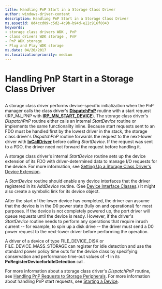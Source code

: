 ```yaml
---
title: Handling PnP Start in a Storage Class Driver
author: windows-driver-content
description: Handling PnP Start in a Storage Class Driver
ms.assetid: 8d4ccd09-c5d2-4c9b-b94d-e22c916f0043
keywords:
- storage class drivers WDK , PnP
- class drivers WDK storage , PnP
- PnP WDK storage
- Plug and Play WDK storage
ms.date: 04/20/2017
ms.localizationpriority: medium
---
```


# Handling PnP Start in a Storage Class Driver


## <span id="ddk_handling_pnp_start_in_a_storage_class_driver_kg"></span><span id="DDK_HANDLING_PNP_START_IN_A_STORAGE_CLASS_DRIVER_KG"></span>


A storage class driver performs device-specific initialization when the PnP manager calls the class driver's [**DispatchPnP**](https://msdn.microsoft.com/library/windows/hardware/ff543341) routine with a start request (IRP\_MJ\_PNP with [**IRP\_MN\_START\_DEVICE**](https://msdn.microsoft.com/library/windows/hardware/ff551749)). The storage class driver's *DispatchPnP* routine either calls an internal *StartDevice* routine or implements the same functionality inline. Because start requests sent to an FDO must be handled first by the lowest driver in the stack, the storage class driver's *DispatchPnP* routine forwards the request to the next-lower driver with [**IoCallDriver**](https://msdn.microsoft.com/library/windows/hardware/ff548336) before calling *StartDevice*. If the request was sent to a PDO, the driver need not forward the request before handling it.

A storage class driver's internal *StartDevice* routine sets up the device extension of its FDO with driver-determined data to manage I/O requests for the device. For more information, see [Setting Up a Storage Class Driver's Device Extension](setting-up-a-storage-class-driver-s-device-extension.md).

A *StartDevice* routine should enable any device interfaces that the driver registered in its *AddDevice* routine. (See [Device Interface Classes](https://msdn.microsoft.com/library/windows/hardware/ff541339).) It might also create a symbolic link for its device object.

After the start of the lower device has completed, the driver can assume that the device is in the D0 power state (fully on and operational) for most purposes. If the device is not completely powered up, the port driver will queue requests until the device is ready. However, if the driver's *StartDevice* routine needs to perform any operations that require inrush current -- for example, to spin up a disk drive -- the driver must send a D0 power request to the next-lower driver before performing the operation.

A driver of a device of type FILE\_DEVICE\_DISK or FILE\_DEVICE\_MASS\_STORAGE can register for idle detection and use the standard power policy time outs for the device class by specifying conservation and performance time-out values of -1 in its **PoRegisterDeviceforIdleDetection** call.

For more information about a storage class driver's *DispatchPnP* routine, see [Handling PnP Requests to Storage Peripherals](handling-pnp-requests-to-storage-peripherals.md). For more information about handling PnP start requests, see [Starting a Device](https://msdn.microsoft.com/library/windows/hardware/ff563849).

 

 




